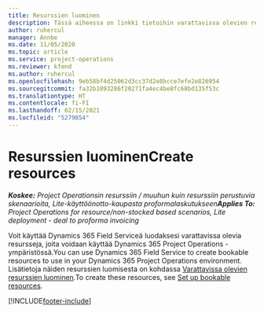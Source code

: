 ```yaml
---
title: Resurssien luominen
description: Tässä aiheessa on linkki tietoihin varattavissa olevien resurssien luomisesta.
author: ruhercul
manager: Annbe
ms.date: 11/05/2020
ms.topic: article
ms.service: project-operations
ms.reviewer: kfend
ms.author: ruhercul
ms.openlocfilehash: 9eb58bf4d25062d3cc37d2e8bcce7efe2e826954
ms.sourcegitcommit: fa32b1893286f20271fa4ec4be8fc68bd135f53c
ms.translationtype: HT
ms.contentlocale: fi-FI
ms.lasthandoff: 02/15/2021
ms.locfileid: "5279854"
---
```

# <a name="create-resources"></a><span data-ttu-id="b8b55-103">Resurssien luominen</span><span class="sxs-lookup"><span data-stu-id="b8b55-103">Create resources</span></span>

<span data-ttu-id="b8b55-104">_**Koskee:** Project Operationsin resurssiin / muuhun kuin resurssiin perustuvia skenaarioita, Lite-käyttöönotto-kaupasta proformalaskutukseen_</span><span class="sxs-lookup"><span data-stu-id="b8b55-104">_**Applies To:** Project Operations for resource/non-stocked based scenarios, Lite deployment - deal to proforma invoicing_</span></span>

<span data-ttu-id="b8b55-105">Voit käyttää Dynamics 365 Field Serviceä luodaksesi varattavissa olevia resursseja, joita voidaan käyttää Dynamics 365 Project Operations -ympäristössä.</span><span class="sxs-lookup"><span data-stu-id="b8b55-105">You can use Dynamics 365 Field Service to create bookable resources to use in your Dynamics 365 Project Operations environment.</span></span> <span data-ttu-id="b8b55-106">Lisätietoja näiden resurssien luomisesta on kohdassa [Varattavissa olevien resurssien luominen](https://docs.microsoft.com/dynamics365/field-service/set-up-bookable-resources).</span><span class="sxs-lookup"><span data-stu-id="b8b55-106">To create these resources, see [Set up bookable resources](https://docs.microsoft.com/dynamics365/field-service/set-up-bookable-resources).</span></span>


[!INCLUDE[footer-include](../includes/footer-banner.md)]